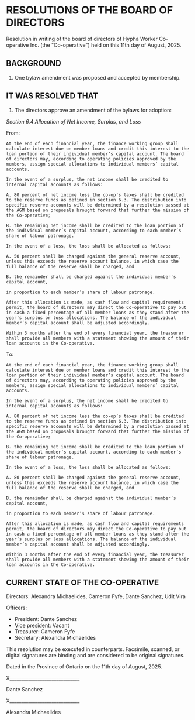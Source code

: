 # RESOLUTIONS OF THE BOARD OF DIRECTORS 			

Resolution in writing of the board of directors of Hypha Worker Co-operative Inc. (the "Co-operative") held on this 11th day of August, 2025.				


## BACKGROUND				
1. One bylaw amendment was proposed and accepted by membership.

## IT WAS RESOLVED THAT
1. The directors approve an amendment of the bylaws for adoption:

	 
*Section 6.4 Allocation of Net Income, Surplus, and Loss*

From:
```
At the end of each financial year, the finance working group shall calculate interest due on member loans and credit this interest to the loan portion of their individual member’s capital account. The board of directors may, according to operating policies approved by the members, assign special allocations to individual members’ capital accounts.

In the event of a surplus, the net income shall be credited to internal capital accounts as follows:

A. 80 percent of net income less the co-op’s taxes shall be credited to the reserve funds as defined in section 6.3. The distribution into specific reserve accounts will be determined by a resolution passed at the AGM based on proposals brought forward that further the mission of the Co-operative;

B. the remaining net income shall be credited to the loan portion of the individual member’s capital account, according to each member’s share of labour patronage.

In the event of a loss, the loss shall be allocated as follows:

A. 50 percent shall be charged against the general reserve account, unless this exceeds the reserve account balance, in which case the full balance of the reserve shall be charged, and

B. the remainder shall be charged against the individual member’s capital account,

in proportion to each member’s share of labour patronage.

After this allocation is made, as cash flow and capital requirements permit, the board of directors may direct the Co-operative to pay out in cash a fixed percentage of all member loans as they stand after the year’s surplus or loss allocations. The balance of the individual member’s capital account shall be adjusted accordingly.

Within 3 months after the end of every financial year, the treasurer shall provide all members with a statement showing the amount of their loan accounts in the Co-operative.

```


To:


```
At the end of each financial year, the finance working group shall calculate interest due on member loans and credit this interest to the loan portion of their individual member’s capital account. The board of directors may, according to operating policies approved by the members, assign special allocations to individual members’ capital accounts.

In the event of a surplus, the net income shall be credited to internal capital accounts as follows:

A. 80 percent of net income less the co-op’s taxes shall be credited to the reserve funds as defined in section 6.3. The distribution into specific reserve accounts will be determined by a resolution passed at the AGM based on proposals brought forward that further the mission of the Co-operative;

B. the remaining net income shall be credited to the loan portion of the individual member’s capital account, according to each member’s share of labour patronage.

In the event of a loss, the loss shall be allocated as follows:

A. 80 percent shall be charged against the general reserve account, unless this exceeds the reserve account balance, in which case the full balance of the reserve shall be charged, and

B. the remainder shall be charged against the individual member’s capital account,

in proportion to each member’s share of labour patronage.

After this allocation is made, as cash flow and capital requirements permit, the board of directors may direct the Co-operative to pay out in cash a fixed percentage of all member loans as they stand after the year’s surplus or loss allocations. The balance of the individual member’s capital account shall be adjusted accordingly.

Within 3 months after the end of every financial year, the treasurer shall provide all members with a statement showing the amount of their loan accounts in the Co-operative.

```


## CURRENT STATE OF THE CO-OPERATIVE

Directors: Alexandra Michaelides, Cameron Fyfe, Dante Sanchez, Udit Vira

Officers:

* President: Dante Sanchez
* Vice president: Vacant
* Treasurer: Cameron Fyfe
* Secretary: Alexandra Michaelides

This resolution may be executed in counterparts. Facsimile, scanned, or digital signatures are binding and are considered to be original signatures.

Dated in the Province of Ontario on the 11th day of August, 2025.

X______________________________

Dante Sanchez

X______________________________

Alexandra Michaelides
